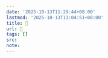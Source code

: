 ```yaml
---
date: '2025-10-13T11:29:44+08:00'
lastmod: '2025-10-13T13:04:51+08:00'
title: 󰢷
url: 󰢷
tags: []
src:
note:
---
```

